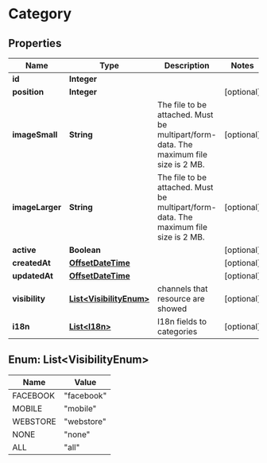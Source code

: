 
# Category

## Properties
Name | Type | Description | Notes
------------ | ------------- | ------------- | -------------
**id** | **Integer** |  | 
**position** | **Integer** |  |  [optional]
**imageSmall** | **String** | The file to be attached. Must be multipart/form-data. The maximum file size is 2 MB.  |  [optional]
**imageLarger** | **String** | The file to be attached. Must be multipart/form-data. The maximum file size is 2 MB.  |  [optional]
**active** | **Boolean** |  |  [optional]
**createdAt** | [**OffsetDateTime**](OffsetDateTime.md) |  |  [optional]
**updatedAt** | [**OffsetDateTime**](OffsetDateTime.md) |  |  [optional]
**visibility** | [**List&lt;VisibilityEnum&gt;**](#List&lt;VisibilityEnum&gt;) | channels that resource are showed |  [optional]
**i18n** | [**List&lt;I18n&gt;**](I18n.md) | I18n fields to categories |  [optional]


<a name="List<VisibilityEnum>"></a>
## Enum: List&lt;VisibilityEnum&gt;
Name | Value
---- | -----
FACEBOOK | &quot;facebook&quot;
MOBILE | &quot;mobile&quot;
WEBSTORE | &quot;webstore&quot;
NONE | &quot;none&quot;
ALL | &quot;all&quot;



